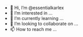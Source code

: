 - 👋 Hi, I’m @essentialkarlex
- 👀 I’m interested in ...
- 🌱 I’m currently learning ...
- 💞️ I’m looking to collaborate on ...
- 📫 How to reach me ...

<!---
essentialkarlex/essentialkarlex is a ✨ special ✨ repository because its `README.md` (this file) appears on your GitHub profile.
You can click the Preview link to take a look at your changes.
--->
